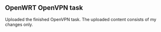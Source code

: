 ## OpenWRT OpenVPN task
Uploaded the finished OpenVPN task. The uploaded content consists of my changes only.
